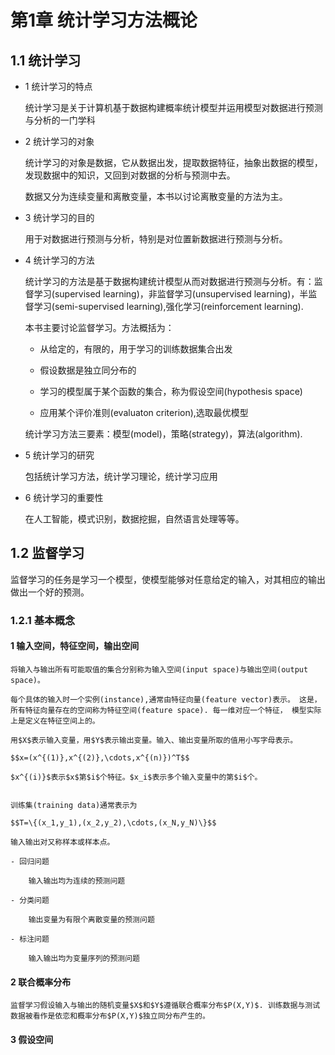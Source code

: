 # 第1章 统计学习方法概论

## 1.1 统计学习

- 1 统计学习的特点

	统计学习是关于计算机基于数据构建概率统计模型并运用模型对数据进行预测与分析的一门学科
	
- 2 统计学习的对象

	统计学习的对象是数据，它从数据出发，提取数据特征，抽象出数据的模型，发现数据中的知识，又回到对数据的分析与预测中去。
	
	数据又分为连续变量和离散变量，本书以讨论离散变量的方法为主。
	
- 3 统计学习的目的
	
	用于对数据进行预测与分析，特别是对位置新数据进行预测与分析。
	
- 4 统计学习的方法

	统计学习的方法是基于数据构建统计模型从而对数据进行预测与分析。有：监督学习(supervised learning)，非监督学习(unsupervised learning)，半监督学习(semi-supervised learning),强化学习(reinforcement learning).

	本书主要讨论监督学习。方法概括为：

	- 从给定的，有限的，用于学习的训练数据集合出发

	- 假设数据是独立同分布的

	- 学习的模型属于某个函数的集合，称为假设空间(hypothesis space)

	- 应用某个评价准则(evaluaton criterion),选取最优模型

	统计学习方法三要素：模型(model)，策略(strategy)，算法(algorithm).

- 5 统计学习的研究
	
	包括统计学习方法，统计学习理论，统计学习应用

- 6 统计学习的重要性
	
	在人工智能，模式识别，数据挖掘，自然语言处理等等。


## 1.2 监督学习

监督学习的任务是学习一个模型，使模型能够对任意给定的输入，对其相应的输出做出一个好的预测。


### 1.2.1 基本概念
#### 1 输入空间，特征空间，输出空间

	将输入与输出所有可能取值的集合分别称为输入空间(input space)与输出空间(output space)。

	每个具体的输入时一个实例(instance),通常由特征向量(feature vector)表示。 这是，所有特征向量存在的空间称为特征空间(feature space). 每一维对应一个特征， 模型实际上是定义在特征空间上的。

	用$X$表示输入变量，用$Y$表示输出变量。输入、输出变量所取的值用小写字母表示。

	$$x=(x^{(1)},x^{(2)},\cdots,x^{(n)})^T$$

	$x^{(i)}$表示$x$第$i$个特征。$x_i$表示多个输入变量中的第$i$个。


	训练集(training data)通常表示为

	$$T=\{(x_1,y_1),(x_2,y_2),\cdots,(x_N,y_N)\}$$ 

	输入输出对又称样本或样本点。

	- 回归问题

		输入输出均为连续的预测问题

	- 分类问题

		输出变量为有限个离散变量的预测问题

	- 标注问题

		输入输出均为变量序列的预测问题

#### 2 联合概率分布
	
	监督学习假设输入与输出的随机变量$X$和$Y$遵循联合概率分布$P(X,Y)$. 训练数据与测试数据被看作是依恋和概率分布$P(X,Y)$独立同分布产生的。


#### 3 假设空间

	


















